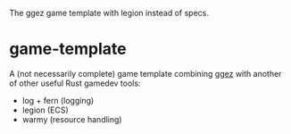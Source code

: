 The ggez game template with legion instead of specs.

# game-template

A (not necessarily complete) game template combining [ggez](https://github.com/ggez/ggez/) with another of other useful Rust
gamedev tools:

 * log + fern (logging)
 * legion (ECS)
 * warmy (resource handling)
